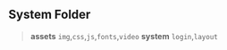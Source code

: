 **System Folder**
------------------
>**assets** `img`,`css`,`js`,`fonts`,`video`
>**system** `login`,`layout`
